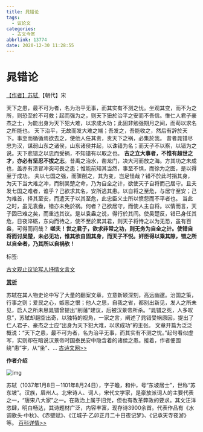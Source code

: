 ```yaml
---
title: 晁错论
tags:
  - 议论文
categories:
  - 古文今赏
abbrlink: 13774
date: 2020-12-30 11:28:55
---
```


# 晁错论

[【作者】苏轼 ](https://hanyu.baidu.com/s?wd=苏轼)【朝代】宋

天下之患，最不可为者，名为治平无事，而其实有不测之忧。坐观其变，而不为之所，则恐至於不可救；起而强为之，则天下狃於治平之安而不吾信。惟仁人君子豪杰之士，为能出身为天下犯大难，以求成大功；此固非勉强期月之间，而苟以求名之所能也。
天下治平，无故而发大难之端；吾发之，吾能收之，然后有辞於天下。事至而循循焉欲去之，使他人任其责，责天下之祸，必集於我。
昔者晁错尽忠为汉，谋弱山东之诸侯，山东诸侯并起，以诛错为名；而天子不以察，以错为之说。天下悲错之以忠而受祸，不知错有以取之也。
**古之立大事者，不惟有超世之才，亦必有坚忍不拔之志**。昔禹之治水，凿龙门，决大河而放之海。方其功之未成也，盖亦有溃冒冲突可畏之患；惟能前知其当然，事至不惧，而徐为之图，是以得至于成功。
夫以七国之强，而骤削之，其为变，岂足怪哉？错不於此时捐其身，为天下当大难之冲，而制吴楚之命，乃为自全之计，欲使天子自将而己居守。且夫发七国之难者，谁乎？己欲求其名，安所逃其患。以自将之至危，与居守至安；己为难首，择其至安，而遣天子以其至危，此忠臣义士所以愤怨而不平者也。
当此之时，虽无袁盎，错亦未免於祸。何者？己欲居守，而使人主自将。以情而言，天子固已难之矣，而重违其议。是以袁盎之说，得行於其间。使吴楚反，错已身任其危，日夜淬砺，东向而待之，使不至於累其君，则天子将恃之以为无恐，虽有百盎，可得而间哉？
**嗟夫！世之君子，欲求非常之功，则无务为自全之计。使错自将而讨吴楚，未必无功，惟其欲自固其身，而天子不悦。奸臣得以乘其隙，错之所以自全者，乃其所以自祸欤！**

标签:

 

[古文观止](https://hanyu.baidu.com/s?ptype=poem_tag&about=古文观止)[议论](https://hanyu.baidu.com/s?ptype=poem_tag&about=议论)[写人](https://hanyu.baidu.com/s?ptype=poem_tag&about=写人)[抒情](https://hanyu.baidu.com/s?ptype=poem_tag&about=抒情)[文言文](https://hanyu.baidu.com/s?ptype=poem_tag&about=文言文)

[**赏析**](javascript:)

苏轼在其人物史论中写了大量的翻案文章，立意新颖深刻，高远幽邃。治国之策，行事之则；爱民之心，嫉恶之恨；他人之思，自我之省，都别出新见，发人之所未见，启人之所未思晁错曾提出“削藩”建议，后被汉景帝所杀。“晁错之死，人多叹息”，苏轼却翻空出奇，以独特的视角，一家之言，阐述了晁错受祸原因，提出了仁人君子、豪杰之士应“出身为天下犯大难，以求成功”的主张。
文章开篇为泛泛概说：“天下之患，最不可为者，名为治平无事，而其实有不测之忧。”起句看似虚写，实则却在暗说汉景帝时国泰民安中隐含着的诸侯之患。接着，作者便围绕“患”字，从“坐”、... [古诗文网>>](http://so.gushiwen.org/shangxi_27152.aspx)

**作者介绍**

![img](https://dss1.baidu.com/6ONXsjip0QIZ8tyhnq/it/u=2668946917,15105938&fm=58) 

苏轼（1037年1月8日－1101年8月24日），字子瞻，和仲，号“东坡居士”，世称“苏东坡”。汉族，眉州人。北宋诗人、词人，宋代文学家，是豪放派词人的主要代表之一，“唐宋八大家”之一。在政治上属于旧党，但也有改革弊政的要求。其文汪洋恣肆，明白畅达，其诗题材广泛，内容丰富，现存诗3900余首。代表作品有《水调歌头·中秋》、《赤壁赋》、《江城子·乙卯正月二十日夜记梦》、《记承天寺夜游》等。 [百科详情>>](https://baike.baidu.com/item/苏轼/53906?fr=kg_hanyu)